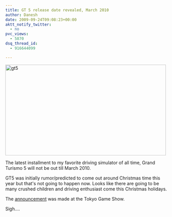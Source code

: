 ```yaml
---
title: GT 5 release date revealed, March 2010
author: Danesh
date: 2009-09-24T09:08:23+00:00
aktt_notify_twitter:
  - no
pvc_views:
  - 5870
dsq_thread_id:
  - 916644099

---
```

[<img loading="lazy" class="alignnone size-medium wp-image-1776" title="gt5" src="/wp-content/uploads/2009/09/gt5-500x283.png" alt="gt5" width="500" height="283" srcset="/wp-content/uploads/2009/09/gt5-500x283.png 500w, /wp-content/uploads/2009/09/gt5.png 600w" sizes="(max-width: 500px) 100vw, 500px" />][1]

The latest installment to my favorite driving simulator of all time, Grand Turismo 5 will not be out till March 2010.

GT5 was initially rumor/predicted to come out around Christmas time this year but that's not going to happen now. Looks like there are going to be many crushed children and driving enthusiast come this Christmas holidays.

The [announcement][2] was made at the Tokyo Game Show.

Sigh&#8230;.

 [1]: /wp-content/uploads/2009/09/gt5.png
 [2]: http://www.joystiq.com/2009/09/24/tgs-2009-gran-turismo-5-coming-to-japan-in-march/